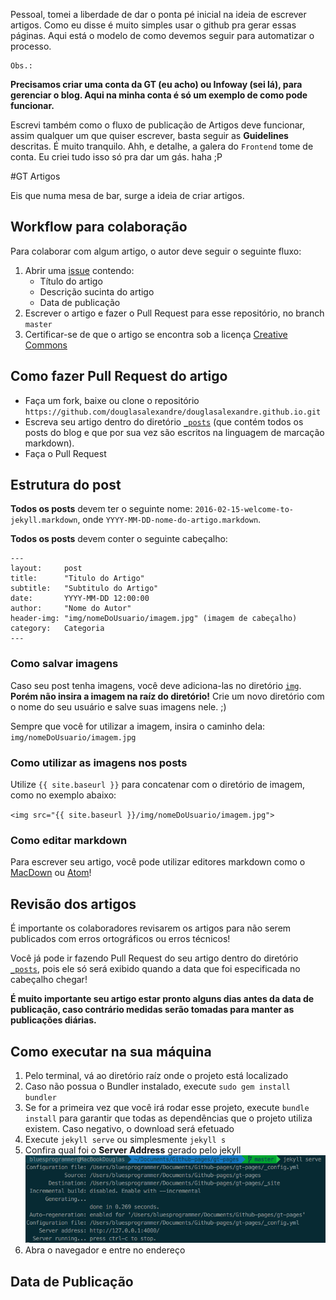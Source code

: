 
Pessoal, tomei a liberdade de dar o ponta pé inicial na ideia de escrever artigos. Como eu disse é muito simples usar o github pra gerar essas páginas.
Aqui está o modelo de como devemos seguir para automatizar o processo.
```
Obs.:
```
**Precisamos criar uma conta da GT (eu acho) ou Infoway (sei lá), para gerenciar o blog. Aqui na minha conta é só um exemplo de como pode funcionar.**


Escrevi também como o fluxo de publicação de Artigos deve funcionar, assim qualquer um que quiser escrever, basta seguir as **Guidelines** descritas. 
É muito tranquilo. Ahh, e detalhe, a galera do `Frontend` tome de conta. Eu criei tudo isso só pra dar um gás. haha ;P


#GT Artigos

Eis que numa mesa de bar, surge a ideia de criar artigos.

## Workflow para colaboração
Para colaborar com algum artigo, o autor deve seguir o seguinte fluxo:

1. Abrir uma [issue](https://github.com/douglasalexandre/douglasalexandre.github.io/issues) contendo:
	- Título do artigo
	- Descrição sucinta do artigo
	- Data de publicação
2. Escrever o artigo e fazer o Pull Request para esse repositório, no branch `master`
3. Certificar-se de que o artigo se encontra sob a licença [Creative Commons](https://br.creativecommons.org/)

## Como fazer Pull Request do artigo
- Faça um fork, baixe ou clone o repositório `https://github.com/douglasalexandre/douglasalexandre.github.io.git`
- Escreva seu artigo dentro do diretório [`_posts`](https://github.com/douglasalexandre/douglasalexandre.github.io/tree/master/_posts) (que contém todos os posts do blog e que por sua vez são escritos na linguagem de marcação markdown).
- Faça o Pull Request

## Estrutura do post
**Todos os posts** devem ter o seguinte nome: `2016-02-15-welcome-to-jekyll.markdown`, onde `YYYY-MM-DD-nome-do-artigo.markdown`.

**Todos os posts** devem conter o seguinte cabeçalho:

	---
	layout:     post
	title:      "Titulo do Artigo"
	subtitle:   "Subtitulo do Artigo"
	date:       YYYY-MM-DD 12:00:00
	author:     "Nome do Autor"
	header-img: "img/nomeDoUsuario/imagem.jpg" (imagem de cabeçalho)
	category:   Categoria
	---

### Como salvar imagens
Caso seu post tenha imagens, você deve adiciona-las no diretório [`img`](https://github.com/douglasalexandre/douglasalexandre.github.io/tree/master/img). **Porém não insira a imagem na raíz do diretório!** Crie um novo diretório com o nome do seu usuário e salve suas imagens nele. ;)

Sempre que você for utilizar a imagem, insira o caminho dela: `img/nomeDoUsuario/imagem.jpg`

### Como utilizar as imagens nos posts
Utilize `{{ site.baseurl }}` para concatenar com o diretório de imagem, como no exemplo abaixo: 

`<img src="{{ site.baseurl }}/img/nomeDoUsuario/imagem.jpg">`

### Como editar markdown
Para escrever seu artigo, você pode utilizar editores markdown como o [MacDown](http://macdown.uranusjr.com/) ou [Atom](https://atom.io/packages/markdown-writer)!

## Revisão dos artigos
É importante os colaboradores revisarem os artigos para não serem publicados com erros ortográficos ou erros técnicos!

Você já pode ir fazendo Pull Request do seu artigo dentro do diretório [`_posts`](https://github.com/douglasalexandre/douglasalexandre.github.io/tree/master/_posts), pois ele só será exibido quando a data que foi especificada no cabeçalho chegar!

**É muito importante seu artigo estar pronto alguns dias antes da data de publicação, caso contrário medidas serão tomadas para manter as publicações diárias.**

## Como executar na sua máquina
1. Pelo terminal, vá ao diretório raíz onde o projeto está localizado
2. Caso não possua o Bundler instalado, execute `sudo gem install bundler`
2. Se for a primeira vez que você irá rodar esse projeto, execute `bundle install` para garantir que todas as dependências que o projeto utiliza existem. Caso negativo, o download será efetuado
2. Execute `jekyll serve` ou simplesmente `jekyll s`
3. Confira qual foi o **Server Address** gerado pelo jekyll ![](img/jekyll-path.png)
4. Abra o navegador e entre no endereço

## Data de Publicação


